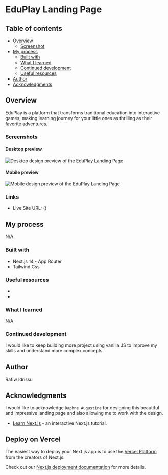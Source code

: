 # EduPlay Landing Page

## Table of contents

- [Overview](#overview)
  - [Screenshot](#screenshot)
- [My process](#my-process)
  - [Built with](#built-with)
  - [What I learned](#what-i-learned)
  - [Continued development](#continued-development)
  - [Useful resources](#useful-resources)
- [Author](#author)
- [Acknowledgments](#acknowledgments)

## Overview

EduPlay is a platform that transforms traditional education into interactive games, making learning journey for your little ones as thrilling as their favorite adventures.

### Screenshots

#### Desktop preview

![Desktop design preview of the EduPlay Landing Page](./public/desktop-preview.jpg)

#### Mobile preview

![Mobile design preview of the EduPlay Landing Page](./public/mobile-preview.jpg)

### Links

- Live Site URL: ()

## My process

N/A

### Built with

- Next.js 14 - App Router
- Tailwind Css

### Useful resources

-
-

### What I learned

N/A

### Continued development

I would like to keep building more project using vanilla JS to improve my skills and understand more complex concepts.

## Author

Rafiw Idrissu

## Acknowledgments

I would like to acknowledge `Daphne Augustine` for designing this beautiful and impressive landing page and also allowing me to work with the design.

- [Learn Next.js](https://nextjs.org/learn) - an interactive Next.js tutorial.

## Deploy on Vercel

The easiest way to deploy your Next.js app is to use the [Vercel Platform](https://vercel.com/new?utm_medium=default-template&filter=next.js&utm_source=create-next-app&utm_campaign=create-next-app-readme) from the creators of Next.js.

Check out our [Next.js deployment documentation](https://nextjs.org/docs/deployment) for more details.
